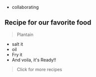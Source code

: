* collaborating

## Recipe for our favorite food

> Plantain
 * salt it
 * oil 
 * Fry it
 * And voila, it's Ready!!

 > Click for more recipes
 